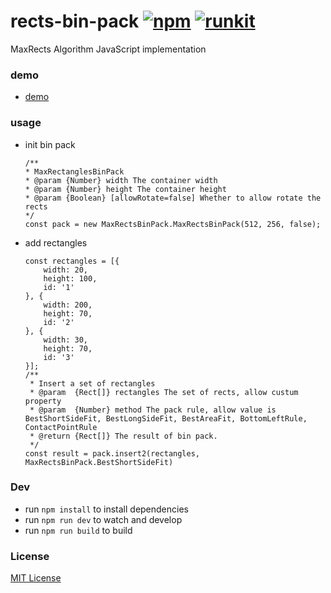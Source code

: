 # rects-bin-pack [![npm][npm-image]][npm-url] [![runkit][runkit-image]][runkit-url]
MaxRects Algorithm JavaScript implementation

### demo
* [demo](https://06wj.github.io/MaxRectsBinPack/demo/test.html)

### usage
* init bin pack
    ```
    /**
    * MaxRectanglesBinPack
    * @param {Number} width The container width
    * @param {Number} height The container height
    * @param {Boolean} [allowRotate=false] Whether to allow rotate the rects
    */
    const pack = new MaxRectsBinPack.MaxRectsBinPack(512, 256, false);
    ```
* add rectangles
    ```
    const rectangles = [{
        width: 20,
        height: 100,
        id: '1'
    }, {
        width: 200,
        height: 70,
        id: '2'
    }, {
        width: 30,
        height: 70,
        id: '3'
    }];
    /**
     * Insert a set of rectangles
     * @param  {Rect[]} rectangles The set of rects, allow custum property
     * @param  {Number} method The pack rule, allow value is BestShortSideFit, BestLongSideFit, BestAreaFit, BottomLeftRule, ContactPointRule
     * @return {Rect[]} The result of bin pack.
     */
    const result = pack.insert2(rectangles, MaxRectsBinPack.BestShortSideFit)
    ```

### Dev
* run `npm install` to install dependencies
* run `npm run dev` to watch and develop
* run `npm run build` to build

### License
[MIT License](http://en.wikipedia.org/wiki/MIT_License)

[npm-image]: https://img.shields.io/npm/v/rects-bin-pack.svg?style=flat-square
[npm-url]: https://www.npmjs.com/package/rects-bin-pack
[runkit-image]: https://badge.runkitcdn.com/rects-bin-pack.svg
[runkit-url]: https://npm.runkit.com/rects-bin-pack